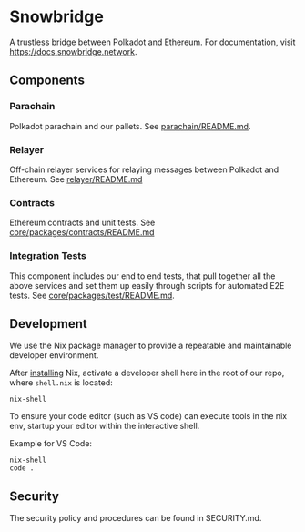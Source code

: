 # Snowbridge

A trustless bridge between Polkadot and Ethereum. For documentation, visit https://docs.snowbridge.network.

## Components

### Parachain

Polkadot parachain and our pallets. See [parachain/README.md](parachain/README.md).

### Relayer

Off-chain relayer services for relaying messages between Polkadot and Ethereum. See [relayer/README.md](relayer/README.md)

### Contracts

Ethereum contracts and unit tests. See [core/packages/contracts/README.md](core/packages/contracts/README.md)

### Integration Tests

This component includes our end to end tests, that pull together all the above services and set them up easily through scripts for automated E2E tests. See [core/packages/test/README.md](core/packages/test/README.md).

## Development

We use the Nix package manager to provide a repeatable and maintainable developer environment.

After [installing](https://nixos.org/download.html) Nix, activate a developer shell here in the root of our repo, where `shell.nix` is located:

```
nix-shell
```

To ensure your code editor (such as VS code) can execute tools in the nix env, startup your editor within the interactive shell.

Example for VS Code:

```
nix-shell
code .
```

## Security

The security policy and procedures can be found in SECURITY.md.
